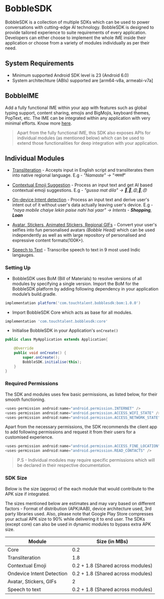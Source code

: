 # BobbleSDK

BobbleSDK is a collection of multiple SDKs which can be used to power conversations with cutting-edge AI technology. BobbleSDK is designed to provide tailored experience to suite requirements of every application. Developers can either choose to implement the whole IME inside their application or choose from a variety of modules individually as per their need.

## <a name="requirements"></a>System Requirements
- Minimum supported Android SDK level is 23 (Android 6.0)
- System architechture (ABIs) supported are [arm64-v8a, armeabi-v7a]

## BobbleIME 
Add a fully functional IME within your app with features such as global typing support, content sharing, emojis and BigMojis, keyboard themes, PopText, etc. The IME can be integrated within any application with very minimal efforts. Know more [here](readme_keyboard.md).

> Apart from the fully functional IME, this SDK also exposes APIs for individual modules (as mentioned below) which can be used to extend those functionalities for deep integration with your application.

## Individual Modules

- [Transliteration](readme_transliteration.md) - Accepts input in English script and transliterates them into native regional language. E.g - <i>"Namaste" -> "नमस्ते"</i>

- [Contextual Emoji Suggestion](readme_emoji.md) - Process an input text and get AI based contextual emoji suggestions. E.g - <i>"gussa mat dila" -> 😤,👿,😡,🙏,😠</i>
- [On-device Intent detection](readme_intent_detection.md) - Process an input text and derive user's intent out of it without user's data actually leaving user's device. E.g - <i>"naya mobile chaiye lekin paise nahi hai yaar" -> Intents - <b>Shopping</b>, <b>Loan</b></i>
- [Avatar, Stickers, Animated Stickers, Regional GIFs](readme_content.md) - Convert your user's selfies into fun personalised avatars <i>(Bobble Head)</i> which can be used independently as well as with large repository of personalised and expressive content formats(100K+).
- [Speech to Text](readme_speech_to_text.md) - Transcribe speech to text in 9 most used Indic langauges. 

### <a name="setup"></a>Setting Up

- BobbleSDK uses BoM (Bill of Materials) to resolve versions of all modules by specifying a single version. Import the BoM for the BobbleSDK platform by adding following dependency in your application module’s build.gradle. 
```groovy
implementation platform('com.touchtalent.bobblesdk:bom:1.0.0')
```
- Import BobbleSDK Core which acts as base for all modules.
```groovy
implementation 'com.touchtalent.bobblesdk:core'
```
- Initialise BobbleSDK in your Application's ```onCreate()```
```java
public class MyApplication extends Application{

    @Override
    public void onCreate() {
        super.onCreate();
        BobbleSDK.initialise(this);
    }
}
```
### <a name="permissions"></a>Required Permissions

The SDK and modules uses few basic permissions, as listed below, for their smooth functioning. 

```java
<uses-permission android:name="android.permission.INTERNET" />
<uses-permission android:name="android.permission.ACCESS_WIFI_STATE" />
<uses-permission android:name="android.permission.ACCESS_NETWORK_STATE" />
```
Apart from the necessary permissions, the SDK recommends the client app to add following permissions and request it from their users for a customised experience.
```java
<uses-permission android:name="android.permission.ACCESS_FINE_LOCATION" />
<uses-permission android:name="android.permission.READ_CONTACTS" />
```

>P.S - Individual modules may require specific permissions which will be declared in their respective documentation.

### <a name="size_chart"></a>SDK Size
Below is the size (approx) of the each module that would contribute to the APK size if integrated.

The sizes mentioned below are estimates and may vary based on different factors - Format of distribution (APK/AAB), device architecture used, 3rd party libraries used. Also, please note that Google Play Store compresses your actual APK size to 90% while delivering it to end user. The SDKs (except core) can also be used in dynamic modules to bypass extra APK size.

| Module                    | Size (in MBs) |
| --------------------------| ----------    |
| Core                      | 0.2           |
| Transliteration           | 1.8           |
| Contextual Emoji          | 0.2 + 1.8 (Shared across modules)          |
| Ondevice Intent Detection | 0.2 + 1.8 (Shared across modules)          |
| Avatar, Stickers, GIFs    | 2           | 
| Speech to text            | 0.2 + 1.8 (Shared across modules)          |
